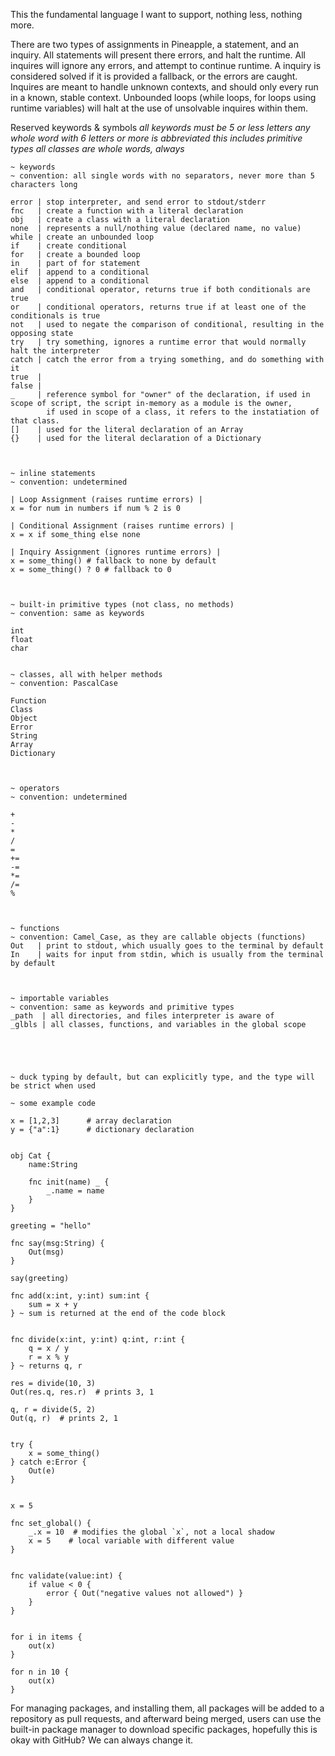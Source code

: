 This the fundamental language I want to support, nothing less, nothing more.

There are two types of assignments in Pineapple, a statement, and an inquiry.
All statements will present there errors, and halt the runtime.
All inquires will ignore any errors, and attempt to continue runtime.
A inquiry is considered solved if it is provided a fallback, or the errors are caught.
Inquires are meant to handle unknown contexts, and should only every run in a known, stable context.
Unbounded loops (while loops, for loops using runtime variables) will halt at the use of unsolvable inquires within them.

Reserved keywords & symbols
*all keywords must be 5 or less letters*
*any whole word with 6 letters or more is abbreviated*
*this includes primitive types*
*all classes are whole words, always*
```
~ keywords
~ convention: all single words with no separators, never more than 5 characters long

error | stop interpreter, and send error to stdout/stderr
fnc   | create a function with a literal declaration
obj   | create a class with a literal declaration
none  | represents a null/nothing value (declared name, no value)
while | create an unbounded loop
if    | create conditional
for   | create a bounded loop
in    | part of for statement
elif  | append to a conditional
else  | append to a conditional
and   | conditional operator, returns true if both conditionals are true
or    | conditional operators, returns true if at least one of the conditionals is true
not   | used to negate the comparison of conditional, resulting in the opposing state
try   | try something, ignores a runtime error that would normally halt the interpreter
catch | catch the error from a trying something, and do something with it
true  |
false |
_     | reference symbol for "owner" of the declaration, if used in scope of script, the script in-memory as a module is the owner,
        if used in scope of a class, it refers to the instatiation of that class.
[]    | used for the literal declaration of an Array
{}    | used for the literal declaration of a Dictionary



~ inline statements
~ convention: undetermined

| Loop Assignment (raises runtime errors) |
x = for num in numbers if num % 2 is 0

| Conditional Assignment (raises runtime errors) |
x = x if some_thing else none

| Inquiry Assignment (ignores runtime errors) |
x = some_thing() # fallback to none by default
x = some_thing() ? 0 # fallback to 0



~ built-in primitive types (not class, no methods)
~ convention: same as keywords

int
float
char


~ classes, all with helper methods
~ convention: PascalCase

Function
Class
Object
Error
String
Array
Dictionary



~ operators
~ convention: undetermined

+
-
*
/
=
+=
-=
*=
/=
%



~ functions
~ convention: Camel_Case, as they are callable objects (functions)
Out   | print to stdout, which usually goes to the terminal by default
In    | waits for input from stdin, which is usually from the terminal by default



~ importable variables
~ convention: same as keywords and primitive types
_path  | all directories, and files interpreter is aware of
_glbls | all classes, functions, and variables in the global scope





~ duck typing by default, but can explicitly type, and the type will be strict when used

~ some example code

x = [1,2,3]      # array declaration
y = {"a":1}      # dictionary declaration


obj Cat {
	name:String
	
	fnc init(name) _ {
		_.name = name
	}
}

greeting = "hello"

fnc say(msg:String) {
	Out(msg)
}

say(greeting)

fnc add(x:int, y:int) sum:int {
	sum = x + y
} ~ sum is returned at the end of the code block


fnc divide(x:int, y:int) q:int, r:int {
    q = x / y
    r = x % y
} ~ returns q, r

res = divide(10, 3)
Out(res.q, res.r)  # prints 3, 1

q, r = divide(5, 2)
Out(q, r)  # prints 2, 1


try {
	x = some_thing()
} catch e:Error {
	Out(e)
}


x = 5

fnc set_global() {
    _.x = 10  # modifies the global `x`, not a local shadow
    x = 5    # local variable with different value
}


fnc validate(value:int) {
    if value < 0 {
        error { Out("negative values not allowed") }
    }
}


for i in items {
    out(x)
}

for n in 10 {
    out(x)
}

```

For managing packages, and installing them, all packages will be added to a repository as pull requests, and afterward being merged, users can use the built-in package manager to download specific packages, hopefully this is okay with GitHub? We can always change it.